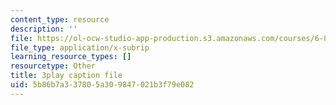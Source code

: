 ```yaml
---
content_type: resource
description: ''
file: https://ol-ocw-studio-app-production.s3.amazonaws.com/courses/6-890-algorithmic-lower-bounds-fun-with-hardness-proofs-fall-2014/5b86b7a337805a309847021b3f79e082_Ih0cPR745fM.vtt
file_type: application/x-subrip
learning_resource_types: []
resourcetype: Other
title: 3play caption file
uid: 5b86b7a3-3780-5a30-9847-021b3f79e082
---
```

